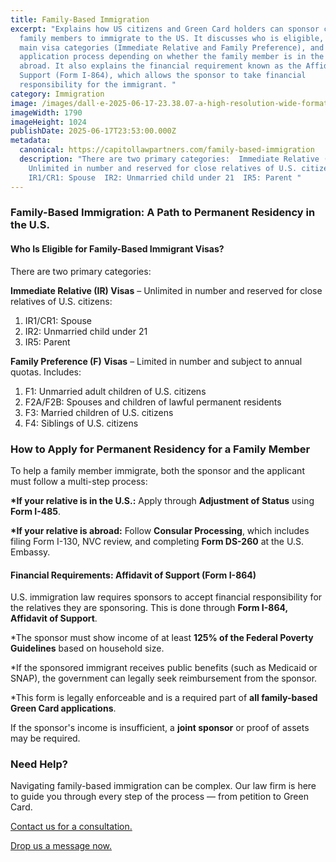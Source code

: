 ```yaml
---
title: Family-Based Immigration
excerpt: "Explains how US citizens and Green Card holders can sponsor certain
  family members to immigrate to the US. It discusses who is eligible, the two
  main visa categories (Immediate Relative and Family Preference), and the
  application process depending on whether the family member is in the US or
  abroad. It also explains the financial requirement known as the Affidavit of
  Support (Form I-864), which allows the sponsor to take financial
  responsibility for the immigrant. "
category: Immigration
image: /images/dall·e-2025-06-17-23.38.07-a-high-resolution-wide-format-image-16_9-illustrating-family-based-immigration.-the-scene-features-a-family-with-parents-and-children-walking-toget.webp
imageWidth: 1790
imageHeight: 1024
publishDate: 2025-06-17T23:53:00.000Z
metadata:
  canonical: https://capitollawpartners.com/family-based-immigration
  description: "There are two primary categories:  Immediate Relative (IR) Visas –
    Unlimited in number and reserved for close relatives of U.S. citizens: 
    IR1/CR1: Spouse  IR2: Unmarried child under 21  IR5: Parent "
---
```

### **Family-Based Immigration: A Path to Permanent Residency in the U.S.**  

#### **Who Is Eligible for Family-Based Immigrant Visas?** 

There are two primary categories: 

**Immediate Relative (IR) Visas** – Unlimited in number and reserved for close relatives of U.S. citizens: 

1. IR1/CR1: Spouse 
2. IR2: Unmarried child under 21 
3. IR5: Parent 

**Family Preference (F) Visas** – Limited in number and subject to annual quotas. Includes: 

1. F1: Unmarried adult children of U.S. citizens 
2. F2A/F2B: Spouses and children of lawful permanent residents 
3. F3: Married children of U.S. citizens 
4. F4: Siblings of U.S. citizens 

### **How to Apply for Permanent Residency for a Family Member** 

To help a family member immigrate, both the sponsor and the applicant must follow a multi-step process: 

**\*If your relative is in the U.S.:** Apply through **Adjustment of Status** using **Form I-485**. 

**\*If your relative is abroad:** Follow **Consular Processing**, which includes filing Form I-130, NVC review, and completing **Form DS-260** at the U.S. Embassy. 

#### **Financial Requirements: Affidavit of Support (Form I-864)** 

U.S. immigration law requires sponsors to accept financial responsibility for the relatives they are sponsoring. This is done through **Form I-864, Affidavit of Support**. 

\*The sponsor must show income of at least **125% of the Federal Poverty Guidelines** based on household size. 

\*If the sponsored immigrant receives public benefits (such as Medicaid or SNAP), the government can legally seek reimbursement from the sponsor. 

\*This form is legally enforceable and is a required part of **all family-based Green Card applications**. 

If the sponsor's income is insufficient, a **joint sponsor** or proof of assets may be required. 

### **Need Help?** 

Navigating family-based immigration can be complex. Our law firm is here to guide you through every step of the process — from petition to Green Card. 

[Contact us for a consultation.](<>)

[Drop us a message now.](<>)
